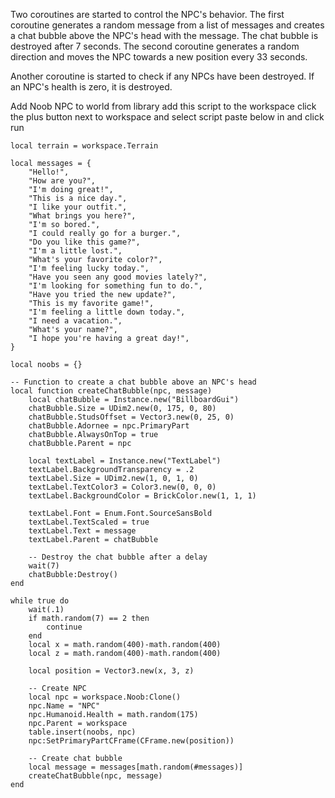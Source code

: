Two coroutines are started to control the NPC's behavior. The first coroutine generates a random message from a list of messages and creates a chat bubble above the NPC's head with the message. The chat bubble is destroyed after 7 seconds. The second coroutine generates a random direction and moves the NPC towards a new position every 33 seconds.

Another coroutine is started to check if any NPCs have been destroyed. If an NPC's health is zero, it is destroyed.

Add Noob NPC to world from library
add this script to the workspace
click the plus button next to workspace and select script
paste below in and click run

```
local terrain = workspace.Terrain

local messages = {
	"Hello!",
	"How are you?",
	"I'm doing great!",
	"This is a nice day.",
	"I like your outfit.",
	"What brings you here?",
	"I'm so bored.",
	"I could really go for a burger.",
	"Do you like this game?",
	"I'm a little lost.",
	"What's your favorite color?",
	"I'm feeling lucky today.",
	"Have you seen any good movies lately?",
	"I'm looking for something fun to do.",
	"Have you tried the new update?",
	"This is my favorite game!",
	"I'm feeling a little down today.",
	"I need a vacation.",
	"What's your name?",
	"I hope you're having a great day!",
}

local noobs = {}

-- Function to create a chat bubble above an NPC's head
local function createChatBubble(npc, message)
	local chatBubble = Instance.new("BillboardGui")
	chatBubble.Size = UDim2.new(0, 175, 0, 80)
	chatBubble.StudsOffset = Vector3.new(0, 25, 0)
	chatBubble.Adornee = npc.PrimaryPart
	chatBubble.AlwaysOnTop = true
	chatBubble.Parent = npc

	local textLabel = Instance.new("TextLabel")
	textLabel.BackgroundTransparency = .2
	textLabel.Size = UDim2.new(1, 0, 1, 0)
	textLabel.TextColor3 = Color3.new(0, 0, 0)
	textLabel.BackgroundColor = BrickColor.new(1, 1, 1)

	textLabel.Font = Enum.Font.SourceSansBold
	textLabel.TextScaled = true
	textLabel.Text = message
	textLabel.Parent = chatBubble

	-- Destroy the chat bubble after a delay
	wait(7)
	chatBubble:Destroy()
end

while true do
	wait(.1)
	if math.random(7) == 2 then
		continue
	end
	local x = math.random(400)-math.random(400)
	local z = math.random(400)-math.random(400)

	local position = Vector3.new(x, 3, z)

	-- Create NPC
	local npc = workspace.Noob:Clone()
	npc.Name = "NPC"
	npc.Humanoid.Health = math.random(175)
	npc.Parent = workspace
	table.insert(noobs, npc)
	npc:SetPrimaryPartCFrame(CFrame.new(position))

	-- Create chat bubble
	local message = messages[math.random(#messages)]
	createChatBubble(npc, message)
end

